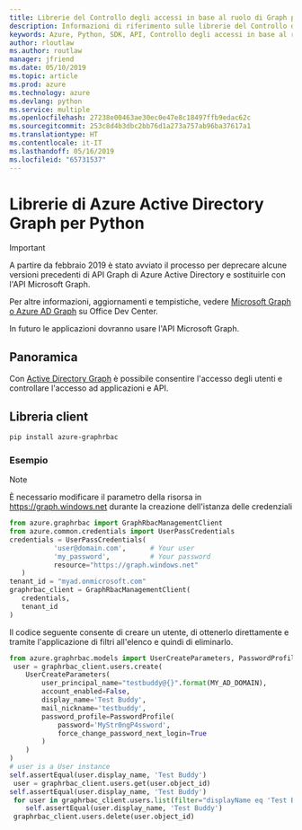 ```yaml
---
title: Librerie del Controllo degli accessi in base al ruolo di Graph per Python
description: Informazioni di riferimento sulle librerie del Controllo degli accessi in base al ruolo di Graph per Python
keywords: Azure, Python, SDK, API, Controllo degli accessi in base al ruolo di Graph
author: rloutlaw
ms.author: routlaw
manager: jfriend
ms.date: 05/10/2019
ms.topic: article
ms.prod: azure
ms.technology: azure
ms.devlang: python
ms.service: multiple
ms.openlocfilehash: 27238e00463ae30ec0e47e8c18497ffb9edac62c
ms.sourcegitcommit: 253c8d4b3dbc2bb76d1a273a757ab96ba37617a1
ms.translationtype: HT
ms.contentlocale: it-IT
ms.lasthandoff: 05/16/2019
ms.locfileid: "65731537"
---
```

# <a name="azure-active-directory-graph-libraries-for-python"></a>Librerie di Azure Active Directory Graph per Python

> [!IMPORTANT]
>
> A partire da febbraio 2019 è stato avviato il processo per deprecare alcune versioni precedenti di API Graph di Azure Active Directory e sostituirle con l'API Microsoft Graph. 
>
> Per altre informazioni, aggiornamenti e tempistiche, vedere [Microsoft Graph o Azure AD Graph](https://dev.office.com/blogs/microsoft-graph-or-azure-ad-graph) su Office Dev Center.
>
> In futuro le applicazioni dovranno usare l'API Microsoft Graph. 

## <a name="overview"></a>Panoramica 

Con [Active Directory Graph](/azure/active-directory/develop/active-directory-graph-apis) è possibile consentire l'accesso degli utenti e controllare l'accesso ad applicazioni e API.   

## <a name="client-library"></a>Libreria client   

 ```bash    
pip install azure-graphrbac 
``` 

### <a name="example"></a>Esempio 
> [!NOTE]   
> È necessario modificare il parametro della risorsa in https://graph.windows.net durante la creazione dell'istanza delle credenziali    
 ```python  
from azure.graphrbac import GraphRbacManagementClient   
from azure.common.credentials import UserPassCredentials    
 credentials = UserPassCredentials( 
            'user@domain.com',      # Your user 
            'my_password',          # Your password 
            resource="https://graph.windows.net"    
    )   
 tenant_id = "myad.onmicrosoft.com" 
 graphrbac_client = GraphRbacManagementClient(  
    credentials,    
    tenant_id   
)   
``` 
Il codice seguente consente di creare un utente, di ottenerlo direttamente e tramite l'applicazione di filtri all'elenco e quindi di eliminarlo.   
```python   
from azure.graphrbac.models import UserCreateParameters, PasswordProfile    
 user = graphrbac_client.users.create(  
    UserCreateParameters(   
        user_principal_name="testbuddy@{}".format(MY_AD_DOMAIN),    
        account_enabled=False,  
        display_name='Test Buddy',  
        mail_nickname='testbuddy',  
        password_profile=PasswordProfile(   
            password='MyStr0ngP4ssword',    
            force_change_password_next_login=True   
        )   
    )   
)   
# user is a User instance   
self.assertEqual(user.display_name, 'Test Buddy')   
 user = graphrbac_client.users.get(user.object_id)  
self.assertEqual(user.display_name, 'Test Buddy')   
 for user in graphrbac_client.users.list(filter="displayName eq 'Test Buddy'"): 
    self.assertEqual(user.display_name, 'Test Buddy')   
 graphrbac_client.users.delete(user.object_id)  
```